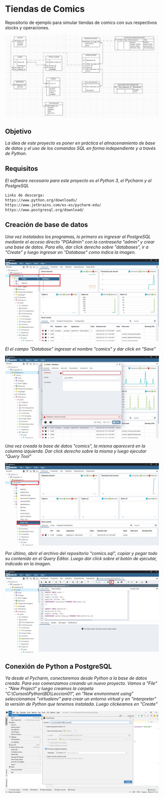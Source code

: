 # Tiendas de Comics
Repositorio de ejemplo para simular tiendas de comics con sus respectivos stocks y operaciones.
<p align="center"><img src="https://github.com/jpiro80/comics/blob/master/der_comics.jpg"/></p>

## Objetivo
_La idea de este proyecto es poner en práctica el almacenamiento de base de datos y el uso de los comandos SQL en forma independiente y a través de Python._
## Requisitos
_El software necesario para este proyecto es el Python 3, el Pycharm y el PostgreSQL_
```
Links de descarga:
https://www.python.org/downloads/
https://www.jetbrains.com/es-es/pycharm-edu/
https://www.postgresql.org/download/
```
## Creación de base de datos
_Una vez instalados los programas, lo primero es ingresar al PostgreSQL mediante el acceso directo "PGAdmin" con la contraseña "admin" y crear una base de datos. Para ello, dar click derecho sobre "databases", ir a "Create" y luego ingresar en "Database" como indica la imagen._
<p align="center"><img src="https://github.com/jpiro80/comics/blob/master/imagenes/captura01.jpg"/></p>

_El el campo "Database" ingresar el nombre "comics" y dar click en "Save"_
<p align="center"><img src="https://github.com/jpiro80/comics/blob/master/imagenes/captura02.jpg"/></p>

_Una vez creada la base de datos "comics", la misma aparecerá en la columna izquierda. Dar click derecho sobre la misma y luego ejecutar "Query Tool"_
<p align="center"><img src="https://github.com/jpiro80/comics/blob/master/imagenes/captura03.jpg"/></p>

_Por último, abrir el archivo del repositorio "comics.sql", copiar y pegar todo su contenido en el Query Editor. Luego dar click sobre el botón de ejecutar, indicado en la imagen._
<p align="center"><img src="https://github.com/jpiro80/comics/blob/master/imagenes/captura04.jpg"/></p>

## Conexión de Python a PostgreSQL
_Ya desde el Pycharm, conectaremos desde Python a la base de datos creada. Para eso comenzamos creando un nuevo proyecto. Vamos a "File" - "New Project" y luego creamos la carpeta "C:\Cursos\Python\BD\Leccion01", en "New environment using" seleccionamos "virtualenv" para crear un entorno virtual y en "interpreter" la versión de Python que tenemos instalada. Luego clickeamos en "Create"_
<p align="center"><img src="https://github.com/jpiro80/comics/blob/master/imagenes/captura05.jpg"/></p>
